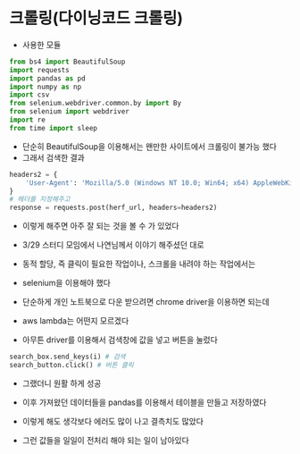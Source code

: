 # 크롤링(다이닝코드 크롤링)

- 사용한 모듈

```python
from bs4 import BeautifulSoup
import requests
import pandas as pd
import numpy as np
import csv
from selenium.webdriver.common.by import By
from selenium import webdriver
import re
from time import sleep
```

- 단순히 BeautifulSoup을 이용해서는 왠만한 사이트에서 크롤링이 불가능 했다
- 그래서 검색한 결과
```python
headers2 = {
    'User-Agent': 'Mozilla/5.0 (Windows NT 10.0; Win64; x64) AppleWebKit/537.36 (KHTML, like Gecko) Chrome/111.0.5563.111 Safari/537.36',
}
# 헤더를 지정해주고
response = requests.post(herf_url, headers=headers2)
```
- 이렇게 해주면 아주 잘 되는 것을 볼 수 가 있었다

- 3/29 스터디 모임에서 나연님께서 이야기 해주셨던 대로
- 동적 할당, 즉 클릭이 필요한 작업이나, 스크롤을 내려야 하는 작업에서는
- selenium을 이용해야 했다
- 단순하게 개인 노트북으로 다운 받으려면 chrome driver을 이용하면 되는데
- aws lambda는 어떤지 모르겠다
- 아무튼 driver를 이용해서 검색창에 값을 넣고 버튼을 눌렀다

```python
search_box.send_keys(i) # 검색
search_button.click() # 버튼 클릭
```

- 그랬더니 원활 하게 성공
- 이후 가져왔던 데이터들을 pandas를 이용해서 테이블을 만들고 저장하였다

- 이렇게 해도 생각보다 에러도 많이 나고 결측치도 많았다
- 그런 값들을 일일이 전처리 해야 되는 일이 남아있다